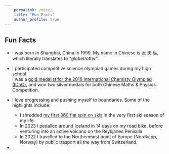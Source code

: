 ```yaml
--- 
    permalink: /misc/ 
    title: "Fun Facts" 
    author_profile: true 
---
```


## Fun Facts

- I was born in Shanghai, China in 1999. My name in Chinese is 张 天 纵, which literally translates to "*globetrotter*".

- I participated competitive science olympiad games during my high school. \
  I was a [gold medalist for the 2016 International Chemisty Olympiad (IChO)](http://www.icho-official.org/results/results.php?id=48&year=2016), and won two silver medals for both Chinese Maths & Physics Competition.

- I love progressing and pushing myself to boundaries. Some of the highlights include:
  - I shredded [my first 360 flat spin on skis](https://www.youtube.com/watch?v=CnyKjsWoEqM) in the very first ski season of my life.
  - In 2023 I pedalled around Iceland in 14 days on my road bike, before venturing into an active volcano on the Reykjanes Penisula.
  - In 2022 I travelled to the Northenmost point of Europe (Nordkapp, Norway) by public trasport all the way from Switzerland.

- 